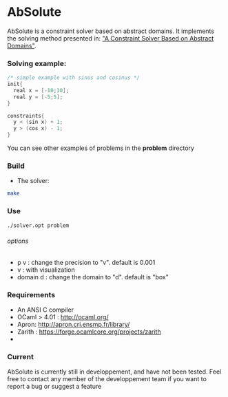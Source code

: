 # AbSolute

AbSolute is a constraint solver based on abstract domains. It implements the solving method presented in: ["A Constraint Solver Based on Abstract Domains"](https://hal.archives-ouvertes.fr/hal-00785604/file/Pelleau_Mine_Truchet_Benhamou.pdf).

### Solving example:

```c          
/* simple example with sinus and cosinus */
init{
  real x = [-10;10];
  real y = [-5;5];
}

constraints{
  y < (sin x) + 1;
  y > (cos x) - 1;
}
```
You can see other examples of problems in the **problem** directory

### Build 
- The solver: 
```sh 
make
```

### Use
```sh 
./solver.opt problem
```

###### options
  - p v : change the precision to "v". default is 0.001
  - v : with visualization
  - domain d : change the domain to "d". default is "box"


### Requirements
- An ANSI C compiler
- OCaml > 4.01 : http://ocaml.org/
- Apron: http://apron.cri.ensmp.fr/library/
- Zarith : https://forge.ocamlcore.org/projects/zarith
- 
### Current
AbSolute is currently still in developpement, and have not been tested.
Feel free to contact any member of the developpement team if you want to report a bug or suggest a feature